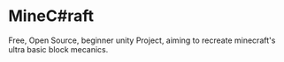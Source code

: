 # MineC#raft

Free, Open Source, beginner unity Project, aiming to recreate minecraft's ultra basic block mecanics. 
